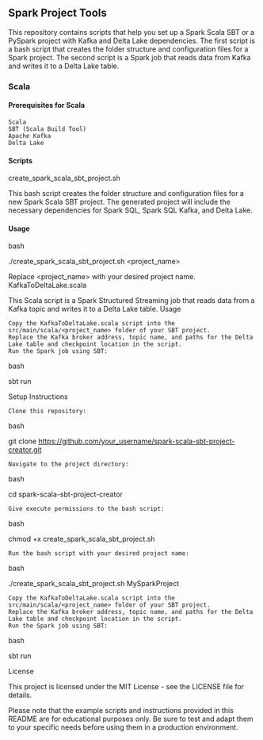## Spark Project Tools

This repository contains scripts that help you set up a Spark Scala SBT or a PySpark project with Kafka and Delta Lake dependencies. The first script is a bash script that creates the folder structure and configuration files for a Spark project. The second script is a Spark job that reads data from Kafka and writes it to a Delta Lake table.

### Scala
#### Prerequisites for Scala

    Scala
    SBT (Scala Build Tool)
    Apache Kafka
    Delta Lake

#### Scripts
create_spark_scala_sbt_project.sh

This bash script creates the folder structure and configuration files for a new Spark Scala SBT project. The generated project will include the necessary dependencies for Spark SQL, Spark SQL Kafka, and Delta Lake.
#### Usage

bash

./create_spark_scala_sbt_project.sh <project_name>

Replace <project_name> with your desired project name.
KafkaToDeltaLake.scala

This Scala script is a Spark Structured Streaming job that reads data from a Kafka topic and writes it to a Delta Lake table.
Usage

    Copy the KafkaToDeltaLake.scala script into the src/main/scala/<project_name> folder of your SBT project.
    Replace the Kafka broker address, topic name, and paths for the Delta Lake table and checkpoint location in the script.
    Run the Spark job using SBT:

bash

sbt run

Setup Instructions

    Clone this repository:

bash

git clone https://github.com/your_username/spark-scala-sbt-project-creator.git

    Navigate to the project directory:

bash

cd spark-scala-sbt-project-creator

    Give execute permissions to the bash script:

bash

chmod +x create_spark_scala_sbt_project.sh

    Run the bash script with your desired project name:

bash

./create_spark_scala_sbt_project.sh MySparkProject

    Copy the KafkaToDeltaLake.scala script into the src/main/scala/<project_name> folder of your SBT project.
    Replace the Kafka broker address, topic name, and paths for the Delta Lake table and checkpoint location in the script.
    Run the Spark job using SBT:

bash

sbt run

License

This project is licensed under the MIT License - see the LICENSE file for details.

Please note that the example scripts and instructions provided in this README are for educational purposes only. Be sure to test and adapt them to your specific needs before using them in a production environment.